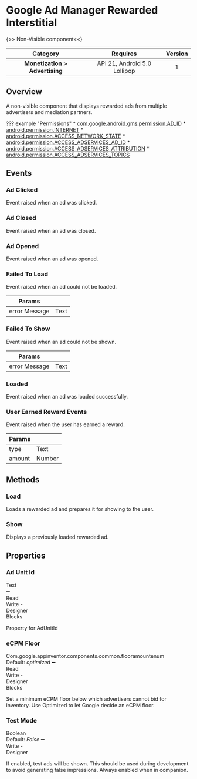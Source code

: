 # Google Ad Manager Rewarded Interstitial

{>> Non-Visible component<<}

| Category | Requires | Version |
|:--------:|:-------:|:--------:|
|**Monetization > Advertising**|<span class="chip chip-any">API 21, Android 5.0 Lollipop</span>|<span class="chip chip-number">1</span>|

## Overview

A non-visible component that displays rewarded ads from multiple advertisers and mediation partners.

??? example "Permissions"
    * [com.google.android.gms.permission.AD_ID](https://developer.android.com/reference/android/Manifest.permission.html#com.google.android.gms.permission.AD_ID)
    * [android.permission.INTERNET](https://developer.android.com/reference/android/Manifest.permission.html#INTERNET)
    * [android.permission.ACCESS_NETWORK_STATE](https://developer.android.com/reference/android/Manifest.permission.html#ACCESS_NETWORK_STATE)
    * [android.permission.ACCESS_ADSERVICES_AD_ID](https://developer.android.com/reference/android/Manifest.permission.html#ACCESS_ADSERVICES_AD_ID)
    * [android.permission.ACCESS_ADSERVICES_ATTRIBUTION](https://developer.android.com/reference/android/Manifest.permission.html#ACCESS_ADSERVICES_ATTRIBUTION)
    * [android.permission.ACCESS_ADSERVICES_TOPICS](https://developer.android.com/reference/android/Manifest.permission.html#ACCESS_ADSERVICES_TOPICS)

## Events

### Ad Clicked

Event raised when an ad was clicked.

<div class="block" ai2-block="event" not-rendered="true" value="%7B%22componentName%22:%20%22Google%20Ad%20Manager%20Rewarded%20Interstitial%22,%20%22name%22:%20%22Ad%20Clicked%22,%20%22param%22:%20%5B%5D%7D"></div>

### Ad Closed

Event raised when an ad was closed.

<div class="block" ai2-block="event" not-rendered="true" value="%7B%22componentName%22:%20%22Google%20Ad%20Manager%20Rewarded%20Interstitial%22,%20%22name%22:%20%22Ad%20Closed%22,%20%22param%22:%20%5B%5D%7D"></div>

### Ad Opened

Event raised when an ad was opened.

<div class="block" ai2-block="event" not-rendered="true" value="%7B%22componentName%22:%20%22Google%20Ad%20Manager%20Rewarded%20Interstitial%22,%20%22name%22:%20%22Ad%20Opened%22,%20%22param%22:%20%5B%5D%7D"></div>

### Failed To Load

Event raised when an ad could not be loaded.

<div class="block" ai2-block="event" not-rendered="true" value="%7B%22componentName%22:%20%22Google%20Ad%20Manager%20Rewarded%20Interstitial%22,%20%22name%22:%20%22Failed%20To%20Load%22,%20%22param%22:%20%5B%22error%20Message%22%5D%7D"></div>

| Params | []() |
|--------|------|
|error Message|<span class="chip chip-text">Text</span>|

### Failed To Show

Event raised when an ad could not be shown.

<div class="block" ai2-block="event" not-rendered="true" value="%7B%22componentName%22:%20%22Google%20Ad%20Manager%20Rewarded%20Interstitial%22,%20%22name%22:%20%22Failed%20To%20Show%22,%20%22param%22:%20%5B%22error%20Message%22%5D%7D"></div>

| Params | []() |
|--------|------|
|error Message|<span class="chip chip-text">Text</span>|

### Loaded

Event raised when an ad was loaded successfully.

<div class="block" ai2-block="event" not-rendered="true" value="%7B%22componentName%22:%20%22Google%20Ad%20Manager%20Rewarded%20Interstitial%22,%20%22name%22:%20%22Loaded%22,%20%22param%22:%20%5B%5D%7D"></div>

### User Earned Reward Events

Event raised when the user has earned a reward.

<div class="block" ai2-block="event" not-rendered="true" value="%7B%22componentName%22:%20%22Google%20Ad%20Manager%20Rewarded%20Interstitial%22,%20%22name%22:%20%22User%20Earned%20Reward%20Events%22,%20%22param%22:%20%5B%22type%22,%20%22amount%22%5D%7D"></div>

| Params | []() |
|--------|------|
|type|<span class="chip chip-text">Text</span>|
|amount|<span class="chip chip-number">Number</span>|

## Methods

### Load

Loads a rewarded ad and prepares it for showing to the user.

<div class="block" ai2-block="method" not-rendered="true" value="%7B%22componentName%22:%20%22Google%20Ad%20Manager%20Rewarded%20Interstitial%22,%20%22name%22:%20%22Load%22,%20%22output%22:%20false,%20%22param%22:%20%5B%5D%7D"></div>

### Show

Displays a previously loaded rewarded ad.

<div class="block" ai2-block="method" not-rendered="true" value="%7B%22componentName%22:%20%22Google%20Ad%20Manager%20Rewarded%20Interstitial%22,%20%22name%22:%20%22Show%22,%20%22output%22:%20false,%20%22param%22:%20%5B%5D%7D"></div>

## Properties

### Ad Unit Id

<span style="user-select: none; white-space:pre-wrap;"><span class="chip chip-text">Text</span> :heavy_minus_sign: <span class="chip chip-rw">Read</span> <span class="chip chip-rw">Write</span>  - <span class="chip chip-bd">Designer</span> <span class="chip chip-bd">Blocks</span></span>

Property for AdUnitId

<div class="block" ai2-block="property" not-rendered="true" value="%7B%22componentName%22:%20%22Google%20Ad%20Manager%20Rewarded%20Interstitial%22,%20%22name%22:%20%22Ad%20Unit%20Id%22,%20%22getter%22:%20true%7D"></div>
<div class="block" ai2-block="property" not-rendered="true" value="%7B%22componentName%22:%20%22Google%20Ad%20Manager%20Rewarded%20Interstitial%22,%20%22name%22:%20%22Ad%20Unit%20Id%22,%20%22getter%22:%20false%7D"></div>

### eCPM Floor

<span style="user-select: none; white-space:pre-wrap;"><span class="chip chip-unknown">Com.google.appinventor.components.common.flooramountenum</span> <span class="chip chip-unknown">Default: <i>optimized</i></span> :heavy_minus_sign: <span class="chip chip-rw">Read</span> <span class="chip chip-rw">Write</span>  - <span class="chip chip-bd">Designer</span> <span class="chip chip-bd">Blocks</span></span>

Set a minimum eCPM floor below which advertisers cannot bid for inventory. Use Optimized to let Google decide an eCPM floor.

<div class="block" ai2-block="property" not-rendered="true" value="%7B%22componentName%22:%20%22Google%20Ad%20Manager%20Rewarded%20Interstitial%22,%20%22name%22:%20%22eCPM%20Floor%22,%20%22getter%22:%20true%7D"></div>
<div class="block" ai2-block="property" not-rendered="true" value="%7B%22componentName%22:%20%22Google%20Ad%20Manager%20Rewarded%20Interstitial%22,%20%22name%22:%20%22eCPM%20Floor%22,%20%22getter%22:%20false%7D"></div>

### Test Mode

<span style="user-select: none; white-space:pre-wrap;"><span class="chip chip-boolean">Boolean</span> <span class="chip chip-boolean">Default: <i>False</i></span> :heavy_minus_sign: <span class="chip chip-rw">Write</span>  - <span class="chip chip-bd">Designer</span></span>

If enabled, test ads will be shown. This should be used during development to avoid generating false impressions. Always enabled when in companion.
